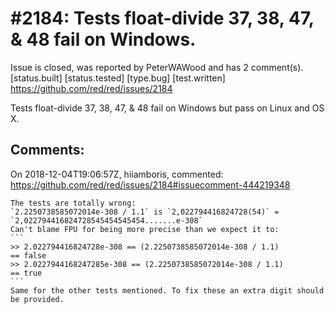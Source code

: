 
#2184: Tests float-divide 37, 38, 47, & 48 fail on Windows.
================================================================================
Issue is closed, was reported by PeterWAWood and has 2 comment(s).
[status.built] [status.tested] [type.bug] [test.written]
<https://github.com/red/red/issues/2184>

Tests float-divide 37, 38, 47, & 48 fail on Windows but pass on Linux and OS X.



Comments:
--------------------------------------------------------------------------------

On 2018-12-04T19:06:57Z, hiiamboris, commented:
<https://github.com/red/red/issues/2184#issuecomment-444219348>

    The tests are totally wrong:
    `2.2250738585072014e-308 / 1.1` is `2,022794416824728(54)` = `2,022794416824728545454545454.......e-308`
    Can't blame FPU for being more precise than we expect it to:
    ```
    >> 2.022794416824728e-308 == (2.2250738585072014e-308 / 1.1)
    == false
    >> 2.0227944168247285e-308 == (2.2250738585072014e-308 / 1.1)
    == true
    ```
    Same for the other tests mentioned. To fix these an extra digit should be provided.


